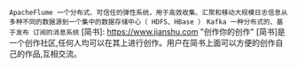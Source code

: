 `ApacheFlume 一个分布式、可信任的弹性系统，用于高效收集、汇聚和移动大规模日志信息从多种不同的数据源到一个集中的数据存储中心（ HDFS、HBase ）`
`Kafka 一种分布式的、基于发布 订阅的消息系统`
[简书]: https://www.jianshu.com "创作你的创作"
[简书]是一个创作社区,任何人均可以在其上进行创作。用户在简书上面可以方便的创作自己的作品,互相交流。
